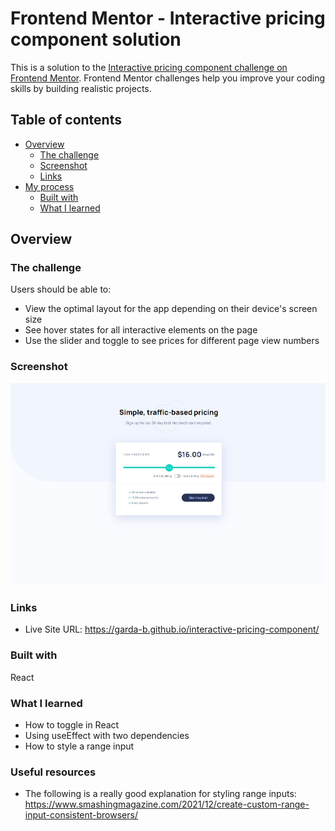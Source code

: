 # Frontend Mentor - Interactive pricing component solution

This is a solution to the [Interactive pricing component challenge on Frontend Mentor](https://www.frontendmentor.io/challenges/interactive-pricing-component-t0m8PIyY8). Frontend Mentor challenges help you improve your coding skills by building realistic projects. 

## Table of contents

- [Overview](#overview)
  - [The challenge](#the-challenge)
  - [Screenshot](#screenshot)
  - [Links](#links)
- [My process](#my-process)
  - [Built with](#built-with)
  - [What I learned](#what-i-learned)

## Overview

### The challenge

Users should be able to:

- View the optimal layout for the app depending on their device's screen size
- See hover states for all interactive elements on the page
- Use the slider and toggle to see prices for different page view numbers

### Screenshot

![](./screenshot.jpg)

### Links

- Live Site URL: https://garda-b.github.io/interactive-pricing-component/

### Built with

React

### What I learned

- How to toggle in React 
- Using useEffect with two dependencies
- How to style a range input

### Useful resources

- The following is a really good explanation for styling range inputs: 
https://www.smashingmagazine.com/2021/12/create-custom-range-input-consistent-browsers/
